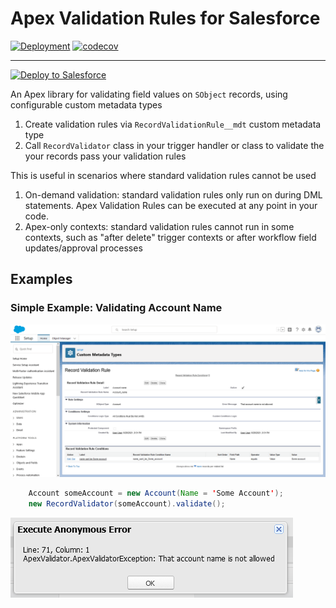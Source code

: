# Apex Validation Rules for Salesforce

[![Deployment](https://github.com/jongpie/ApexValidationRules/actions/workflows/deploy.yml/badge.svg)](https://github.com/jongpie/ApexValidationRules/actions/workflows/deploy.yml)
[![codecov](https://codecov.io/gh/jongpie/ApexValidationRules/branch/main/graph/badge.svg?token=1DJPDRM3N4)](https://codecov.io/gh/jongpie/ApexValidationRules)

---

<a href="https://githubsfdeploy.herokuapp.com/?owner=jongpie&repo=ApexValidationRules&ref=main" target="_blank">
    <img alt="Deploy to Salesforce" src="https://raw.githubusercontent.com/afawcett/githubsfdeploy/master/deploy.png">
</a>

An Apex library for validating field values on `SObject` records, using configurable custom metadata types

1. Create validation rules via `RecordValidationRule__mdt` custom metadata type
2. Call `RecordValidator` class in your trigger handler or class to validate the your records pass your validation rules

This is useful in scenarios where standard validation rules cannot be used

1. On-demand validation: standard validation rules only run on during DML statements. Apex Validation Rules can be executed at any point in your code.
2. Apex-only contexts: standard validation rules cannot run in some contexts, such as "after delete" trigger contexts or after workflow field updates/approval processes

## Examples

### Simple Example: Validating Account Name

![Example Validation Rule: Account Name](./assets/validation-rule-example-account-name.png)

```java
    Account someAccount = new Account(Name = 'Some Account');
    new RecordValidator(someAccount).validate();
```

![Example Validation Rule: Account Name Exception](./assets/validation-rule-example-account-name-exception.png)
